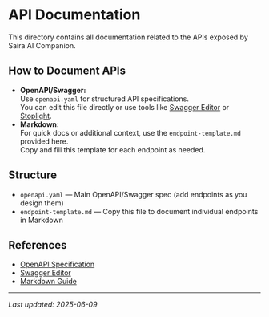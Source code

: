 # API Documentation

This directory contains all documentation related to the APIs exposed by Saira AI Companion.

## How to Document APIs

- **OpenAPI/Swagger:**  
  Use `openapi.yaml` for structured API specifications.  
  You can edit this file directly or use tools like [Swagger Editor](https://editor.swagger.io/) or [Stoplight](https://stoplight.io/).
- **Markdown:**  
  For quick docs or additional context, use the `endpoint-template.md` provided here.  
  Copy and fill this template for each endpoint as needed.

## Structure

- `openapi.yaml` — Main OpenAPI/Swagger spec (add endpoints as you design them)
- `endpoint-template.md` — Copy this file to document individual endpoints in Markdown

## References

- [OpenAPI Specification](https://swagger.io/specification/)
- [Swagger Editor](https://editor.swagger.io/)
- [Markdown Guide](https://www.markdownguide.org/)

---
_Last updated: 2025-06-09_
